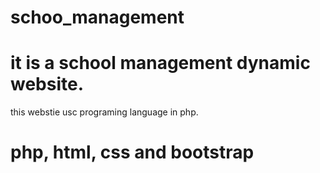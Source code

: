 # schoo_management
# it is a school management dynamic website.
 this webstie usc programing language in php.
# php, html, css and bootstrap
